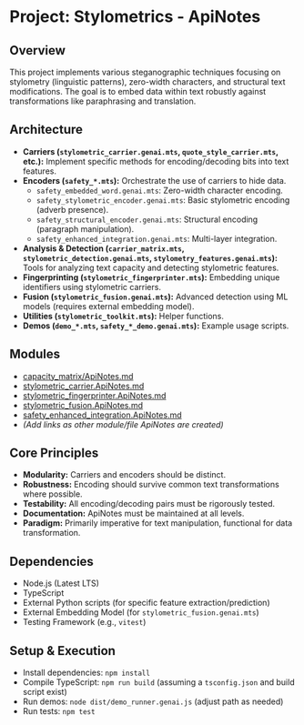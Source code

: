 # Project: Stylometrics - ApiNotes

## Overview

This project implements various steganographic techniques focusing on stylometry (linguistic patterns), zero-width characters, and structural text modifications. The goal is to embed data within text robustly against transformations like paraphrasing and translation.

## Architecture

*   **Carriers (`stylometric_carrier.genai.mts`, `quote_style_carrier.mts`, etc.):** Implement specific methods for encoding/decoding bits into text features.
*   **Encoders (`safety_*.mts`):** Orchestrate the use of carriers to hide data.
    *   `safety_embedded_word.genai.mts`: Zero-width character encoding.
    *   `safety_stylometric_encoder.genai.mts`: Basic stylometric encoding (adverb presence).
    *   `safety_structural_encoder.genai.mts`: Structural encoding (paragraph manipulation).
    *   `safety_enhanced_integration.genai.mts`: Multi-layer integration.
*   **Analysis & Detection (`carrier_matrix.mts`, `stylometric_detection.genai.mts`, `stylometry_features.genai.mts`):** Tools for analyzing text capacity and detecting stylometric features.
*   **Fingerprinting (`stylometric_fingerprinter.mts`):** Embedding unique identifiers using stylometric carriers.
*   **Fusion (`stylometric_fusion.genai.mts`):** Advanced detection using ML models (requires external embedding model).
*   **Utilities (`stylometric_toolkit.mts`):** Helper functions.
*   **Demos (`demo_*.mts`, `safety_*_demo.genai.mts`):** Example usage scripts.

## Modules

*   [capacity_matrix/ApiNotes.md](./capacity_matrix/ApiNotes.md)
*   [stylometric_carrier.ApiNotes.md](./stylometric_carrier.ApiNotes.md)
*   [stylometric_fingerprinter.ApiNotes.md](./stylometric_fingerprinter.ApiNotes.md)
*   [stylometric_fusion.ApiNotes.md](./stylometric_fusion.ApiNotes.md)
*   [safety_enhanced_integration.ApiNotes.md](./safety_enhanced_integration.ApiNotes.md)
*   *(Add links as other module/file ApiNotes are created)*

## Core Principles

*   **Modularity:** Carriers and encoders should be distinct.
*   **Robustness:** Encoding should survive common text transformations where possible.
*   **Testability:** All encoding/decoding pairs must be rigorously tested.
*   **Documentation:** ApiNotes must be maintained at all levels.
*   **Paradigm:** Primarily imperative for text manipulation, functional for data transformation.

## Dependencies

*   Node.js (Latest LTS)
*   TypeScript
*   External Python scripts (for specific feature extraction/prediction)
*   External Embedding Model (for `stylometric_fusion.genai.mts`)
*   Testing Framework (e.g., `vitest`)

## Setup & Execution

*   Install dependencies: `npm install`
*   Compile TypeScript: `npm run build` (assuming a `tsconfig.json` and build script exist)
*   Run demos: `node dist/demo_runner.genai.js` (adjust path as needed)
*   Run tests: `npm test`